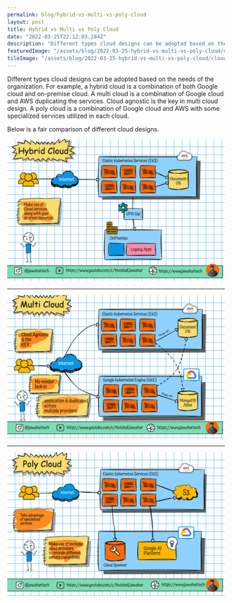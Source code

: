 ```yaml
---
permalink: blog/hybrid-vs-multi-vs-poly-cloud
layout: post
title: Hybrid vs Multi vs Poly Cloud
date: "2022-03-25T22:12:03.284Z"
description: "Different types cloud designs can be adopted based on the needs of the organization. For example, a hybrid cloud is a combination of both Google cloud and on-premise cloud. "
featuredImage: "/assets/blog/2022-03-25-hybrid-vs-multi-vs-poly-cloud/cloud-page-1.png"
tileImage: "/assets/blog/2022-03-25-hybrid-vs-multi-vs-poly-cloud/cloud.png"
---
```


Different types cloud designs can be adopted based on the needs of the organization. For example, a hybrid cloud is a combination of both Google cloud and on-premise cloud. A multi cloud is a combination of Google cloud and AWS duplicating the services. Cloud agnostic is the key in multi cloud design. A poly cloud is a combination of Google cloud and AWS with some specialized services utilized in each cloud.

Below is a fair comparison of different cloud designs.

![hybrid-cloud](/assets/blog/2022-03-25-hybrid-vs-multi-vs-poly-cloud/cloud-page-2.png)

---

![multi-cloud](/assets/blog/2022-03-25-hybrid-vs-multi-vs-poly-cloud/cloud-page-3.png)

---

![poly-cloud](/assets/blog/2022-03-25-hybrid-vs-multi-vs-poly-cloud/cloud-page-4.png)